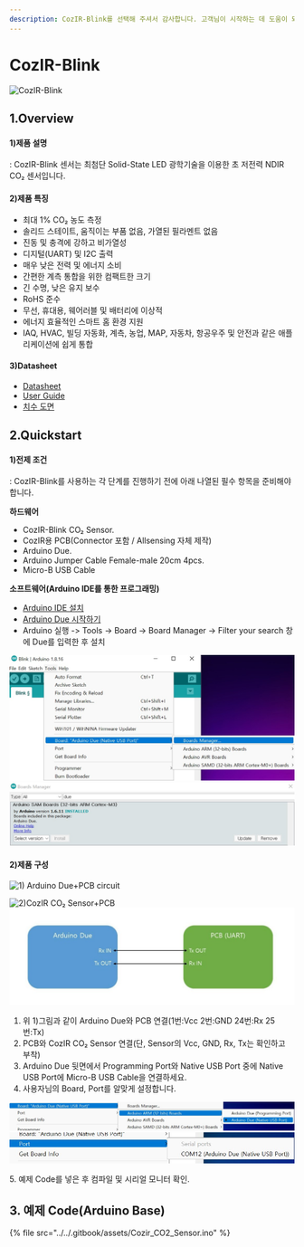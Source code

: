 ```yaml
---
description: CozIR-Blink를 선택해 주셔서 감사합니다. 고객님이 시작하는 데 도움이 되는 모든 문서를 제공하였습니다📜
---
```


# CozIR-Blink

![CozIR-Blink](<../../.gitbook/assets/gss\_blink\_s (1).jpg>)

## 1.Overview

#### 1)제품 설명

: CozIR-Blink 센서는 최첨단 Solid-State LED 광학기술을 이용한 초 저전력 NDIR CO₂ 센서입니다.

#### 2)제품 특징

* 최대 1% CO₂ 농도 측정
* 솔리드 스테이트, 움직이는 부품 없음, 가열된 필라멘트 없음
* 진동 및 충격에 강하고 비가열성
* 디지털(UART) 및 I2C 출력
* 매우 낮은 전력 및 에너지 소비
* 간편한 계측 통합을 위한 컴팩트한 크기
* 긴 수명, 낮은 유지 보수
* RoHS 준수
* 무선, 휴대용, 웨어러블 및 배터리에 이상적
* 에너지 효율적인 스마트 홈 환경 지원
* IAQ, HVAC, 빌딩 자동화, 계측, 농업, MAP, 자동차, 항공우주 및 안전과 같은 애플리케이션에 쉽게 통합

#### 3)Datasheet

* [Datasheet](https://cdn.shopify.com/s/files/1/0019/5952/files/CozIR-Blink\_DataSheet\_Rev\_4.21.pdf)
* [User Guide](https://cdn.shopify.com/s/files/1/0019/5952/files/CozIR-Blink-User-Guide-Rev-4.5.pdf)
* [치수 도면](https://cdn.shopify.com/s/files/1/0019/5952/files/Mechanical\_Diagram\_-\_CozIR-Blink-CO2Meter.pdf)

## 2.Quickstart

#### 1)전제 조건

: CozIR-Blink를 사용하는 각 단계를 진행하기 전에 아래 나열된 필수 항목을 준비해야 합니다.

**하드웨어**

* CozIR-Blink CO₂ Sensor.
* CozIR용 PCB(Connector 포함 / Allsensing 자체 제작)
* Arduino Due.
* Arduino Jumper Cable Female-male 20cm 4pcs.
* Micro-B USB Cable

**소프트웨어(Arduino IDE를 통한 프로그래밍)**

* [Arduino IDE 설치](https://www.arduino.cc/en/software)
* [Arduino Due 시작하기](https://www.arduino.cc/en/Guide/ArduinoDue)
* Arduino 실행 -> Tools -> Board -> Board Manager -> Filter your search 창에 Due를 입력한 후 설치

![](<../../.gitbook/assets/화면 캡처 2021-12-02 145945.jpg>) ![](<../../.gitbook/assets/화면 캡처 2021-12-02 145808.jpg>)

#### 2)제품 구성

![1) Arduino Due+PCB circuit](<../../.gitbook/assets/CozIR-Blink\_bb (1).png>)

![2)CozIR CO₂ Sensor+PCB](../../.gitbook/assets/cozir\_option.jpg) ![3)Rx, Tx In and Out Circuit](<../../.gitbook/assets/회로 그림.jpg>)

1. 위 1)그림과 같이 Arduino Due와 PCB 연결(1번:Vcc 2번:GND 24번:Rx 25번:Tx)&#x20;
2. PCB와 CozIR CO₂ Sensor 연결(단, Sensor의 Vcc, GND, Rx, Tx는 확인하고 부착)
3. Arduino Due 뒷면에서 Programming Port와 Native USB Port 중에 Native USB Port에 Micro-B USB Cable을 연결하세요.
4. 사용자님의 Board, Port를 알맞게 설정합니다.

![](../../.gitbook/assets/Board.jpg) ![](../../.gitbook/assets/Port.jpg)

5\.  예제 Code를 넣은 후 컴파일 및 시리얼 모니터 확인.

## 3. 예제 Code(Arduino Base)

{% file src="../../.gitbook/assets/Cozir_CO2_Sensor.ino" %}

